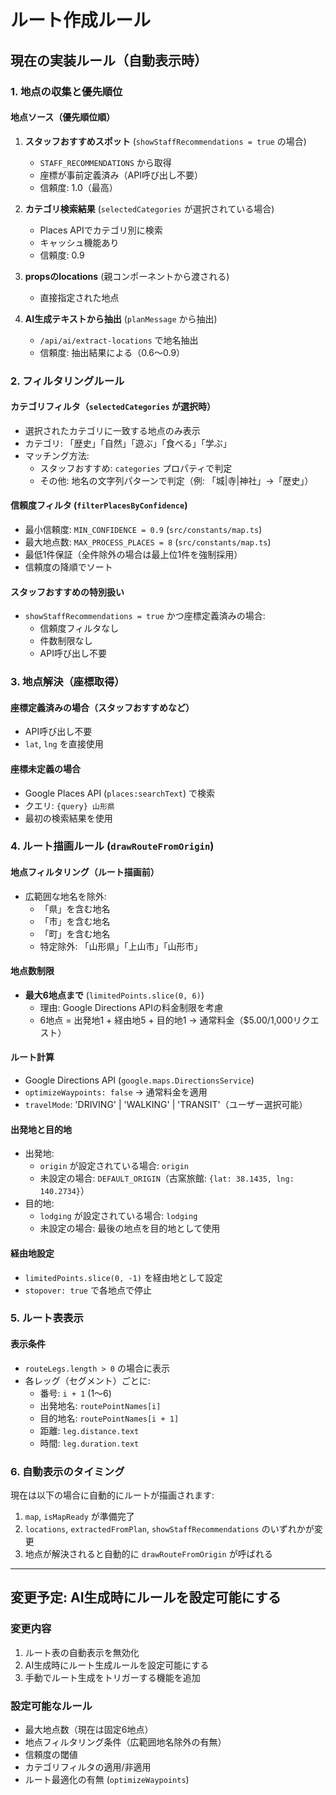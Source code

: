# ルート作成ルール

## 現在の実装ルール（自動表示時）

### 1. 地点の収集と優先順位

#### 地点ソース（優先順位順）
1. **スタッフおすすめスポット** (`showStaffRecommendations = true` の場合)
   - `STAFF_RECOMMENDATIONS` から取得
   - 座標が事前定義済み（API呼び出し不要）
   - 信頼度: 1.0（最高）

2. **カテゴリ検索結果** (`selectedCategories` が選択されている場合)
   - Places APIでカテゴリ別に検索
   - キャッシュ機能あり
   - 信頼度: 0.9

3. **propsのlocations** (親コンポーネントから渡される)
   - 直接指定された地点

4. **AI生成テキストから抽出** (`planMessage` から抽出)
   - `/api/ai/extract-locations` で地名抽出
   - 信頼度: 抽出結果による（0.6〜0.9）

### 2. フィルタリングルール

#### カテゴリフィルタ（`selectedCategories` が選択時）
- 選択されたカテゴリに一致する地点のみ表示
- カテゴリ: 「歴史」「自然」「遊ぶ」「食べる」「学ぶ」
- マッチング方法:
  - スタッフおすすめ: `categories` プロパティで判定
  - その他: 地名の文字列パターンで判定（例: 「城|寺|神社」→「歴史」）

#### 信頼度フィルタ (`filterPlacesByConfidence`)
- 最小信頼度: `MIN_CONFIDENCE = 0.9` (`src/constants/map.ts`)
- 最大地点数: `MAX_PROCESS_PLACES = 8` (`src/constants/map.ts`)
- 最低1件保証（全件除外の場合は最上位1件を強制採用）
- 信頼度の降順でソート

#### スタッフおすすめの特別扱い
- `showStaffRecommendations = true` かつ座標定義済みの場合:
  - 信頼度フィルタなし
  - 件数制限なし
  - API呼び出し不要

### 3. 地点解決（座標取得）

#### 座標定義済みの場合（スタッフおすすめなど）
- API呼び出し不要
- `lat`, `lng` を直接使用

#### 座標未定義の場合
- Google Places API (`places:searchText`) で検索
- クエリ: `{query} 山形県`
- 最初の検索結果を使用

### 4. ルート描画ルール (`drawRouteFromOrigin`)

#### 地点フィルタリング（ルート描画前）
- 広範囲な地名を除外:
  - 「県」を含む地名
  - 「市」を含む地名
  - 「町」を含む地名
  - 特定除外: 「山形県」「上山市」「山形市」

#### 地点数制限
- **最大6地点まで** (`limitedPoints.slice(0, 6)`)
  - 理由: Google Directions APIの料金制限を考慮
  - 6地点 = 出発地1 + 経由地5 + 目的地1 → 通常料金（$5.00/1,000リクエスト）

#### ルート計算
- Google Directions API (`google.maps.DirectionsService`)
- `optimizeWaypoints: false` → 通常料金を適用
- `travelMode`: 'DRIVING' | 'WALKING' | 'TRANSIT'（ユーザー選択可能）

#### 出発地と目的地
- 出発地:
  - `origin` が設定されている場合: `origin`
  - 未設定の場合: `DEFAULT_ORIGIN`（古窯旅館: `{lat: 38.1435, lng: 140.2734}`）
- 目的地:
  - `lodging` が設定されている場合: `lodging`
  - 未設定の場合: 最後の地点を目的地として使用

#### 経由地設定
- `limitedPoints.slice(0, -1)` を経由地として設定
- `stopover: true` で各地点で停止

### 5. ルート表表示

#### 表示条件
- `routeLegs.length > 0` の場合に表示
- 各レッグ（セグメント）ごとに:
  - 番号: `i + 1` (1〜6)
  - 出発地名: `routePointNames[i]`
  - 目的地名: `routePointNames[i + 1]`
  - 距離: `leg.distance.text`
  - 時間: `leg.duration.text`

### 6. 自動表示のタイミング

現在は以下の場合に自動的にルートが描画されます:

1. `map`, `isMapReady` が準備完了
2. `locations`, `extractedFromPlan`, `showStaffRecommendations` のいずれかが変更
3. 地点が解決されると自動的に `drawRouteFromOrigin` が呼ばれる

---

## 変更予定: AI生成時にルールを設定可能にする

### 変更内容
1. ルート表の自動表示を無効化
2. AI生成時にルート生成ルールを設定可能にする
3. 手動でルート生成をトリガーする機能を追加

### 設定可能なルール
- 最大地点数（現在は固定6地点）
- 地点フィルタリング条件（広範囲地名除外の有無）
- 信頼度の閾値
- カテゴリフィルタの適用/非適用
- ルート最適化の有無 (`optimizeWaypoints`)


